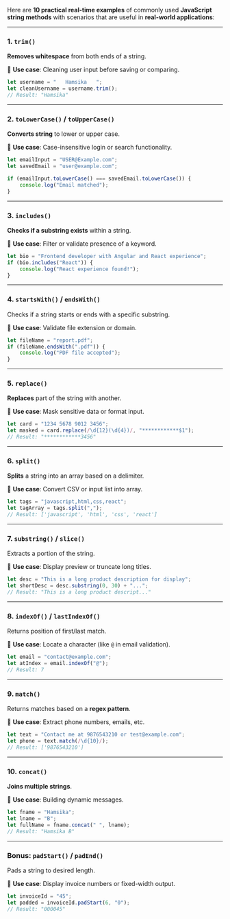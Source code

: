 Here are **10 practical real-time examples** of commonly used **JavaScript string methods** with scenarios that are useful in **real-world applications**:

---

### 1. **`trim()`**

**Removes whitespace** from both ends of a string.

📘 **Use case**: Cleaning user input before saving or comparing.

```js
let username = "   Hamsika   ";
let cleanUsername = username.trim();
// Result: "Hamsika"
```

---

### 2. **`toLowerCase()` / `toUpperCase()`**

**Converts string** to lower or upper case.

📘 **Use case**: Case-insensitive login or search functionality.

```js
let emailInput = "USER@Example.com";
let savedEmail = "user@example.com";

if (emailInput.toLowerCase() === savedEmail.toLowerCase()) {
    console.log("Email matched");
}
```

---

### 3. **`includes()`**

**Checks if a substring exists** within a string.

📘 **Use case**: Filter or validate presence of a keyword.

```js
let bio = "Frontend developer with Angular and React experience";
if (bio.includes("React")) {
    console.log("React experience found!");
}
```

---

### 4. **`startsWith()` / `endsWith()`**

Checks if a string starts or ends with a specific substring.

📘 **Use case**: Validate file extension or domain.

```js
let fileName = "report.pdf";
if (fileName.endsWith(".pdf")) {
    console.log("PDF file accepted");
}
```

---

### 5. **`replace()`**

**Replaces** part of the string with another.

📘 **Use case**: Mask sensitive data or format input.

```js
let card = "1234 5678 9012 3456";
let masked = card.replace(/\d{12}(\d{4})/, "************$1");
// Result: "************3456"
```

---

### 6. **`split()`**

**Splits** a string into an array based on a delimiter.

📘 **Use case**: Convert CSV or input list into array.

```js
let tags = "javascript,html,css,react";
let tagArray = tags.split(",");
// Result: ['javascript', 'html', 'css', 'react']
```

---

### 7. **`substring()` / `slice()`**

Extracts a portion of the string.

📘 **Use case**: Display preview or truncate long titles.

```js
let desc = "This is a long product description for display";
let shortDesc = desc.substring(0, 30) + "...";
// Result: "This is a long product descript..."
```

---

### 8. **`indexOf()` / `lastIndexOf()`**

Returns position of first/last match.

📘 **Use case**: Locate a character (like `@` in email validation).

```js
let email = "contact@example.com";
let atIndex = email.indexOf("@");
// Result: 7
```

---

### 9. **`match()`**

Returns matches based on a **regex pattern**.

📘 **Use case**: Extract phone numbers, emails, etc.

```js
let text = "Contact me at 9876543210 or test@example.com";
let phone = text.match(/\d{10}/);
// Result: ['9876543210']
```

---

### 10. **`concat()`**

**Joins multiple strings**.

📘 **Use case**: Building dynamic messages.

```js
let fname = "Hamsika";
let lname = "B";
let fullName = fname.concat(" ", lname);
// Result: "Hamsika B"
```

---

### Bonus: **`padStart()` / `padEnd()`**

Pads a string to desired length.

📘 **Use case**: Display invoice numbers or fixed-width output.

```js
let invoiceId = "45";
let padded = invoiceId.padStart(6, "0");
// Result: "000045"
```

